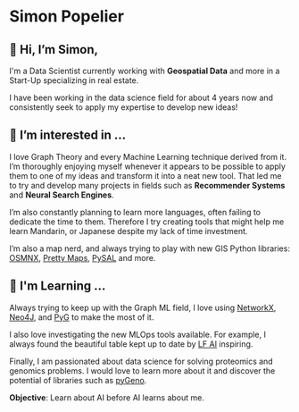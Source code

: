 # Simon Popelier

## 👋 Hi, I’m Simon,

I'm a Data Scientist currently working with **Geospatial Data** and more in a Start-Up specializing in real estate.

I have been working in the data science field for about 4 years now and consistently seek to apply my expertise to develop new ideas! 

## 👀 I’m interested in ...

I love Graph Theory and every Machine Learning technique derived from it. I’m thoroughly enjoying myself whenever it appears to be possible to apply them to one of my ideas and transform it into a neat new tool. That led me to try and develop many projects in fields such as **Recommender Systems** and **Neural Search Engines**.

I’m also constantly planning to learn more languages, often failing to dedicate the time to them. Therefore I try creating tools that might help me learn Mandarin, or Japanese despite my lack of time investment.

I’m also a map nerd, and always trying to play with new GIS Python libraries: [OSMNX](https://github.com/gboeing/osmnx), [Pretty Maps](https://github.com/marceloprates/prettymaps), [PySAL](https://github.com/pysal/pysal) and more.

## 🌱 I'm Learning ...

Always trying to keep up with the Graph ML field, I love using [NetworkX](https://github.com/networkx), [Neo4J](https://github.com/neo4j), and [PyG](https://github.com/pyg-team/pytorch_geometric) to make the most of it.

I also love investigating the new MLOps tools available. For example, I always found the beautiful table kept up to date by [LF AI](https://landscape.lfai.foundation/) inspiring.

Finally, I am passionated about data science for solving proteomics and genomics problems. I would love to learn more about it and discover the potential of libraries such as [pyGeno](https://pygeno.iric.ca/).

**Objective**: Learn about AI before AI learns about me.
